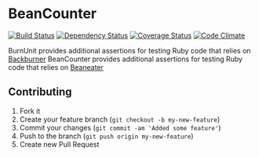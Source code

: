 # BeanCounter

[![Build Status](https://secure.travis-ci.org/freewrite/bean_counter.png)](http://travis-ci.org/freewrite/bean_counter)
[![Dependency Status](https://gemnasium.com/freewrite/bean_counter.png)](https://gemnasium.com/freewrite/bean_counter)
[![Coverage Status](https://coveralls.io/repos/freewrite/bean_counter/badge.png?branch=master)](https://coveralls.io/r/freewrite/bean_counter)
[![Code Climate](https://codeclimate.com/github/freewrite/bean_counter.png)](https://codeclimate.com/github/freewrite/bean_counter)

BurnUnit provides additional assertions for testing Ruby code that relies on [Backburner](https://github.com/nesquena/backburner)
BeanCounter provides additional assertions for testing Ruby code that relies on [Beaneater](https://github.com/beanstalkd/beaneater)

## Contributing

1. Fork it
2. Create your feature branch (`git checkout -b my-new-feature`)
3. Commit your changes (`git commit -am 'Added some feature'`)
4. Push to the branch (`git push origin my-new-feature`)
5. Create new Pull Request

